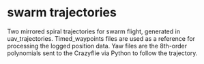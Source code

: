 # swarm trajectories

Two mirrored spiral trajectories for swarm flight, generated in uav_trajectories. 
Timed_waypoints files are used as a reference for processing the logged position data.
Yaw files are the 8th-order polynomials sent to the Crazyflie via Python to follow the trajectory.   
